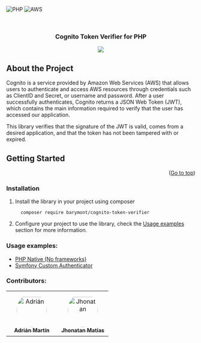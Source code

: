 <a name="readme-top"></a>
![PHP](https://img.shields.io/badge/PHP-777BB4?style=for-the-badge&logo=php&logoColor=white)
![AWS](https://img.shields.io/badge/AWS-232F3E?style=for-the-badge&logo=amazon-aws&logoColor=white)

<br />

<div align="center">
    <h3 align="center">Cognito Token Verifier for PHP</h3>
    <a href="https://app.codecov.io/github/Barymont/cognito-token-verifier" > 
        <img src="https://codecov.io/github/Barymont/cognito-token-verifier/branch/master/graph/badge.svg?token=LBZ4VRX3HT"/> 
    </a>
</div>

## About the Project

Cognito is a service provided by Amazon Web Services (AWS) that allows users to authenticate and access AWS resources through credentials such as ClientID and Secret, or username and password. After a user successfully authenticates, Cognito returns a JSON Web Token (JWT), which contains the main information required to verify that the user has accessed our application.

This library verifies that the signature of the JWT is valid, comes from a desired application, and that the token has not been tampered with or expired.

## Getting Started

<p align="right">(<a href="#readme-top">Go to top</a>)</p>

### Installation

1. Install the library in your project using composer

   ```
     composer require barymont/cognito-token-verifier
   ```

2. Configure your project to use the library, check the [Usage examples](#usage-examples) section for more information.

### Usage examples:

- [PHP Native (No frameworks)](documents/php-native.md)
- [Symfony Custom Authenticator](documents/symfony-custom-authenticator.md)

### Contributors:

<table>
<tr>
    <td align="center" style="word-wrap: break-word; width: 120.0; height: 120.0">
        <a href=https://github.com/Pixelao>
            <img src=https://avatars.githubusercontent.com/u/8830376?v=4 width="80;"  style="border-radius:50%;align-items:center;justify-content:center;overflow:hidden;padding-top:10px" alt=Adrián Martín/>
            <br />
            <sub style="font-size:14px"><b>Adrián Martín</b></sub>
        </a>
    </td>
    <td align="center" style="word-wrap: break-word; width: 120.0; height: 120.0">
        <a href=https://github.com/seon22break>
            <img src=https://avatars.githubusercontent.com/u/36485771?v=4 width="80;"  style="border-radius:50%;align-items:center;justify-content:center;overflow:hidden;padding-top:10px" alt=Jhonatan Matías/>
            <br />
            <sub style="font-size:14px"><b>Jhonatan Matías</b></sub>
        </a>
    </td>
</tr>
</table>
